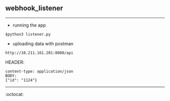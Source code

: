 ## webhook_listener

---
* running the app
```
$python3 listener.py
```

* uploading data with postman
```
http://10.211.161.201:8080/api
```
HEADER:
```
content-type: application/json
BODY:
{"id": "1124"}
```
---

:octocat:
